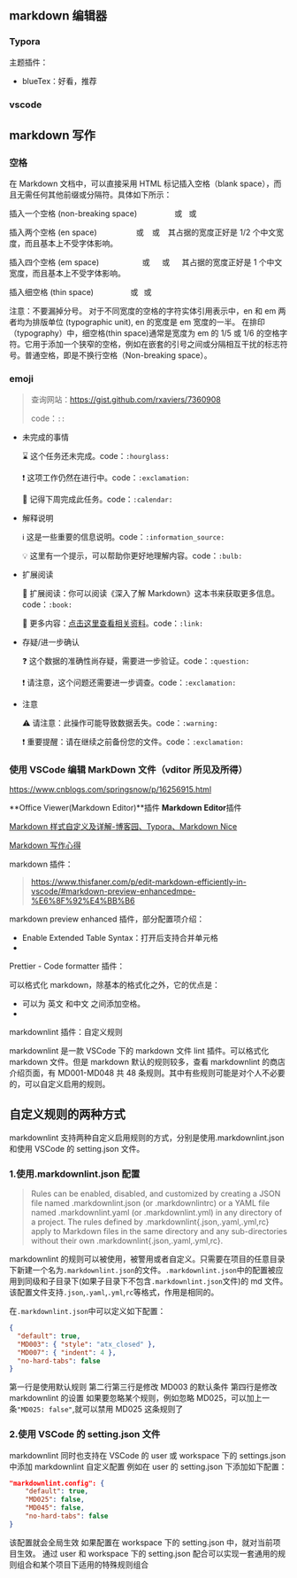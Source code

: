## markdown 编辑器

### Typora

主题插件：

- blueTex：好看，推荐

### vscode

## markdown 写作

### 空格

在 Markdown 文档中，可以直接采用 HTML 标记插入空格（blank space），而且无需任何其他前缀或分隔符。具体如下所示：

插入一个空格 (non-breaking space)
　　　　&nbsp; 或 &#160; 或 &#xA0;

插入两个空格 (en space)
　　　　&ensp; 或 &#8194; 或 &#x2002;
其占据的宽度正好是 1/2 个中文宽度，而且基本上不受字体影响。

插入四个空格 (em space)
　　　　&emsp; 或 &#8195; 或 &#x2003;
其占据的宽度正好是 1 个中文宽度，而且基本上不受字体影响。

插入细空格 (thin space)
　　　　&thinsp; 或 &#8201; 或 &#x2009;

注意：不要漏掉分号。
对于不同宽度的空格的字符实体引用表示中，en 和 em 两者均为排版单位 (typographic unit), en 的宽度是 em 宽度的一半。
在排印（typography）中，细空格(thin space)通常是宽度为 em 的 1/5 或 1/6 的空格字符。它用于添加一个狭窄的空格，例如在嵌套的引号之间或分隔相互干扰的标志符号。普通空格，即是不换行空格（Non-breaking space）。

### emoji

> 查询网站：<https://gist.github.com/rxaviers/7360908>
>
> code：`::`

- 未完成的事情

  :hourglass: 这个任务还未完成。code：`:hourglass:`

  :exclamation: ​ 这项工作仍然在进行中。code：`:exclamation:`

  :calendar: 记得下周完成此任务。code：`:calendar:`

- 解释说明

  ️:information_source: 这是一些重要的信息说明。code：`:information_source:`

  :bulb: 这里有一个提示，可以帮助你更好地理解内容。code：`:bulb:`

- 扩展阅读

  :book: 扩展阅读：你可以阅读《深入了解 Markdown》这本书来获取更多信息。code：`:book:`

  :link: 更多内容：[点击这里查看相关资料](https://gist.github.com/rxaviers/7360908)。code：`:link:`

- 存疑/进一步确认

  :question: 这个数据的准确性尚存疑，需要进一步验证。code：`:question:`

  :exclamation: 请注意，这个问题还需要进一步调查。code：`:exclamation:`

- 注意

  :warning:️ 请注意：此操作可能导致数据丢失。code：`:warning:`

  :exclamation: 重要提醒：请在继续之前备份您的文件。code：`:exclamation:`

### 使用 VSCode 编辑 MarkDown 文件（vditor 所见及所得）

<https://www.cnblogs.com/springsnow/p/16256915.html>

**Office Viewer(Markdown Editor)**插件
**Markdown Editor**插件

[Markdown 样式自定义及详解-博客园、Typora、Markdown Nice](https://www.cnblogs.com/Sky-seeker/p/14255593.html)

[Markdown 写作心得](https://wu-kan.cn/2020/01/18/Markdown%E5%86%99%E4%BD%9C%E5%BF%83%E5%BE%97/)

markdown 插件：

> <https://www.thisfaner.com/p/edit-markdown-efficiently-in-vscode/#markdown-preview-enhancedmpe-%E6%8F%92%E4%BB%B6>

markdown preview enhanced 插件，部分配置项介绍：

- Enable Extended Table Syntax：打开后支持合并单元格
-

Prettier - Code formatter 插件：

可以格式化 markdown，除基本的格式化之外，它的优点是：

- 可以为 英文 和中文 之间添加空格。
-

markdownlint 插件：自定义规则

markdownlint 是一款 VSCode 下的 markdown 文件 lint 插件。可以格式化 markdown 文件。但是 markdown 默认的规则较多，查看 markdownlint 的商店介绍页面，有 MD001-MD048 共 48 条规则。其中有些规则可能是对个人不必要的，可以自定义启用的规则。

## 自定义规则的两种方式

markdownlint 支持两种自定义启用规则的方式，分别是使用.markdownlint.json 和使用 VSCode 的 setting.json 文件。

### 1.使用.markdownlint.json 配置

> Rules can be enabled, disabled, and customized by creating a JSON file named .markdownlint.json (or .markdownlintrc) or a YAML file named .markdownlint.yaml (or .markdownlint.yml) in any directory of a project. The rules defined by .markdownlint{.json,.yaml,.yml,rc} apply to Markdown files in the same directory and any sub-directories without their own .markdownlint{.json,.yaml,.yml,rc}.

markdownlint 的规则可以被使用，被警用或者自定义。只需要在项目的任意目录下新建一个名为`.markdownlint.json`的文件。`.markdownlint.json`中的配置被应用到同级和子目录下(如果子目录下不包含`.markdownlint.json`文件)的 md 文件。该配置文件支持`.json`,`.yaml`,`.yml`,`rc`等格式，作用是相同的。

在`.markdownlint.json`中可以定义如下配置：

```json
{
  "default": true,
  "MD003": { "style": "atx_closed" },
  "MD007": { "indent": 4 },
  "no-hard-tabs": false
}
```

第一行是使用默认规则
第二行第三行是修改 MD003 的默认条件
第四行是修改 markdownlint 的设置
如果要忽略某个规则，例如忽略 MD025，可以加上一条`"MD025: false"`,就可以禁用 MD025 这条规则了

### 2.使用 VSCode 的 setting.json 文件

markdownlint 同时也支持在 VSCode 的 user 或 workspace 下的 settings.json 中添加 markdownlint 自定义配置
例如在 user 的 setting.json 下添加如下配置：

```json
"markdownlint.config": {
    "default": true,
    "MD025": false,
    "MD045": false,
    "no-hard-tabs": false
}
```

该配置就会全局生效
如果配置在 workspace 下的 setting.json 中，就对当前项目生效。
通过 user 和 workspace 下的 setting.json 配合可以实现一套通用的规则组合和某个项目下适用的特殊规则组合
